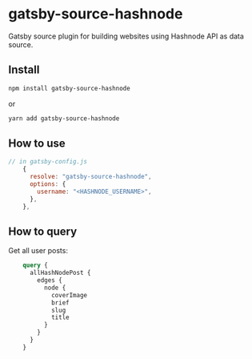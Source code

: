 # gatsby-source-hashnode

Gatsby source plugin for building websites using Hashnode API as data source.

## Install

```bash
npm install gatsby-source-hashnode
```

or 

```bash
yarn add gatsby-source-hashnode
```

## How to use

```javascript
// in gatsby-config.js
    {
      resolve: "gatsby-source-hashnode",
      options: {
        username: "<HASHNODE_USERNAME>",
      },
    },
```

## How to query

Get all user posts:

```graphql
    query {
      allHashNodePost {
        edges {
          node {
            coverImage
            brief
            slug
            title
          }
        }
      }
    }
```